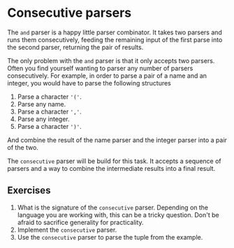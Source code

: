 # Consecutive parsers
The `and` parser is a happy little parser combinator. It takes two parsers and runs them consecutively, feeding the remaining input of the first parse into the second parser, returning the pair of results.

The only problem with the `and` parser is that it only accepts two parsers. Often you find yourself wanting to parser any number of parsers consecutively. For example, in order to parse a pair of a name and an integer, you would have to parse the following structures

1. Parse a character `'('`.
2. Parse any name.
3. Parse a character `','`.
4. Parse any integer.
5. Parse a character `')'`.

And combine the result of the name parser and the integer parser into a pair of the two.

The `consecutive` parser will be build for this task. It accepts a sequence of parsers and a way to combine the intermediate results into a final result.

## Exercises
1. What is the signature of the `consecutive` parser. Depending on the language you are working with, this can be a tricky question. Don't be afraid to sacrifice generality for practicality.
2. Implement the `consecutive` parser.
3. Use the `consecutive` parser to parse the tuple from the example.